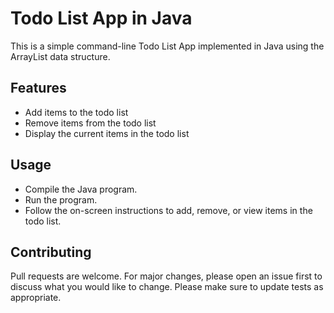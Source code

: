 # Todo List App in Java
This is a simple command-line Todo List App implemented in Java using the ArrayList data structure.

## Features
- Add items to the todo list
- Remove items from the todo list
- Display the current items in the todo list
## Usage
- Compile the Java program.
- Run the program.
- Follow the on-screen instructions to add, remove, or view items in the todo list.

## Contributing
Pull requests are welcome. For major changes, please open an issue first to discuss what you would like to change.
Please make sure to update tests as appropriate.
